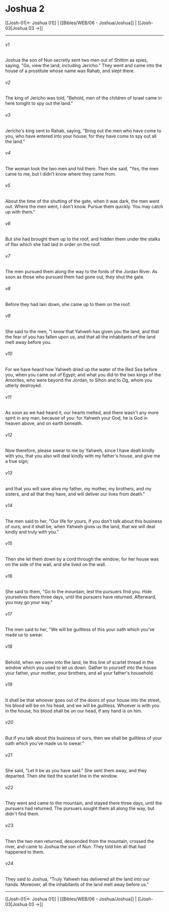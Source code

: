 # Joshua 2

[[Josh-01|← Joshua 01]] | [[Bibles/WEB/06 - Joshua/Joshua]] | [[Josh-03|Joshua 03 →]]
***



###### v1 
Joshua the son of Nun secretly sent two men out of Shittim as spies, saying, "Go, view the land, including Jericho." They went and came into the house of a prostitute whose name was Rahab, and slept there. 

###### v2 
The king of Jericho was told, "Behold, men of the children of Israel came in here tonight to spy out the land." 

###### v3 
Jericho's king sent to Rahab, saying, "Bring out the men who have come to you, who have entered into your house; for they have come to spy out all the land." 

###### v4 
The woman took the two men and hid them. Then she said, "Yes, the men came to me, but I didn't know where they came from. 

###### v5 
About the time of the shutting of the gate, when it was dark, the men went out. Where the men went, I don't know. Pursue them quickly. You may catch up with them." 

###### v6 
But she had brought them up to the roof, and hidden them under the stalks of flax which she had laid in order on the roof. 

###### v7 
The men pursued them along the way to the fords of the Jordan River. As soon as those who pursued them had gone out, they shut the gate. 

###### v8 
Before they had lain down, she came up to them on the roof. 

###### v9 
She said to the men, "I know that Yahweh has given you the land, and that the fear of you has fallen upon us, and that all the inhabitants of the land melt away before you. 

###### v10 
For we have heard how Yahweh dried up the water of the Red Sea before you, when you came out of Egypt; and what you did to the two kings of the Amorites, who were beyond the Jordan, to Sihon and to Og, whom you utterly destroyed. 

###### v11 
As soon as we had heard it, our hearts melted, and there wasn't any more spirit in any man, because of you: for Yahweh your God, he is God in heaven above, and on earth beneath. 

###### v12 
Now therefore, please swear to me by Yahweh, since I have dealt kindly with you, that you also will deal kindly with my father's house, and give me a true sign; 

###### v13 
and that you will save alive my father, my mother, my brothers, and my sisters, and all that they have, and will deliver our lives from death." 

###### v14 
The men said to her, "Our life for yours, if you don't talk about this business of ours; and it shall be, when Yahweh gives us the land, that we will deal kindly and truly with you." 

###### v15 
Then she let them down by a cord through the window; for her house was on the side of the wall, and she lived on the wall. 

###### v16 
She said to them, "Go to the mountain, lest the pursuers find you. Hide yourselves there three days, until the pursuers have returned. Afterward, you may go your way." 

###### v17 
The men said to her, "We will be guiltless of this your oath which you've made us to swear. 

###### v18 
Behold, when we come into the land, tie this line of scarlet thread in the window which you used to let us down. Gather to yourself into the house your father, your mother, your brothers, and all your father's household. 

###### v19 
It shall be that whoever goes out of the doors of your house into the street, his blood will be on his head, and we will be guiltless. Whoever is with you in the house, his blood shall be on our head, if any hand is on him. 

###### v20 
But if you talk about this business of ours, then we shall be guiltless of your oath which you've made us to swear." 

###### v21 
She said, "Let it be as you have said." She sent them away, and they departed. Then she tied the scarlet line in the window. 

###### v22 
They went and came to the mountain, and stayed there three days, until the pursuers had returned. The pursuers sought them all along the way, but didn't find them. 

###### v23 
Then the two men returned, descended from the mountain, crossed the river, and came to Joshua the son of Nun. They told him all that had happened to them. 

###### v24 
They said to Joshua, "Truly Yahweh has delivered all the land into our hands. Moreover, all the inhabitants of the land melt away before us."

***
[[Josh-01|← Joshua 01]] | [[Bibles/WEB/06 - Joshua/Joshua]] | [[Josh-03|Joshua 03 →]]
